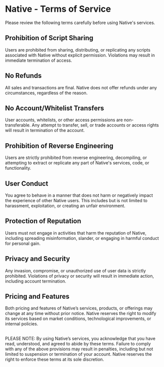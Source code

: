 # Native - Terms of Service

Please review the following terms carefully before using Native's services.

## Prohibition of Script Sharing  
Users are prohibited from sharing, distributing, or replicating any scripts associated with Native without explicit permission. Violations may result in immediate termination of access.

## No Refunds  
All sales and transactions are final. Native does not offer refunds under any circumstances, regardless of the reason.

## No Account/Whitelist Transfers  
User accounts, whitelists, or other access permissions are non-transferable. Any attempt to transfer, sell, or trade accounts or access rights will result in termination of the account.

## Prohibition of Reverse Engineering  
Users are strictly prohibited from reverse engineering, decompiling, or attempting to extract or replicate any part of Native's services, code, or functionality.

## User Conduct  
You agree to behave in a manner that does not harm or negatively impact the experience of other Native users. This includes but is not limited to harassment, exploitation, or creating an unfair environment.

## Protection of Reputation  
Users must not engage in activities that harm the reputation of Native, including spreading misinformation, slander, or engaging in harmful conduct for personal gain.

## Privacy and Security  
Any invasion, compromise, or unauthorized use of user data is strictly prohibited. Violations of privacy or security will result in immediate action, including account termination.

## Pricing and Features  
Both pricing and features of Native’s services, products, or offerings may change at any time without prior notice. Native reserves the right to modify its services based on market conditions, technological improvements, or internal policies.
<br><br>

PLEASE NOTE: By using Native’s services, you acknowledge that you have read, understood, and agreed to abide by these terms. Failure to comply with any of the above provisions may result in penalties, including but not limited to suspension or termination of your account. Native reserves the right to enforce these terms at its sole discretion.
